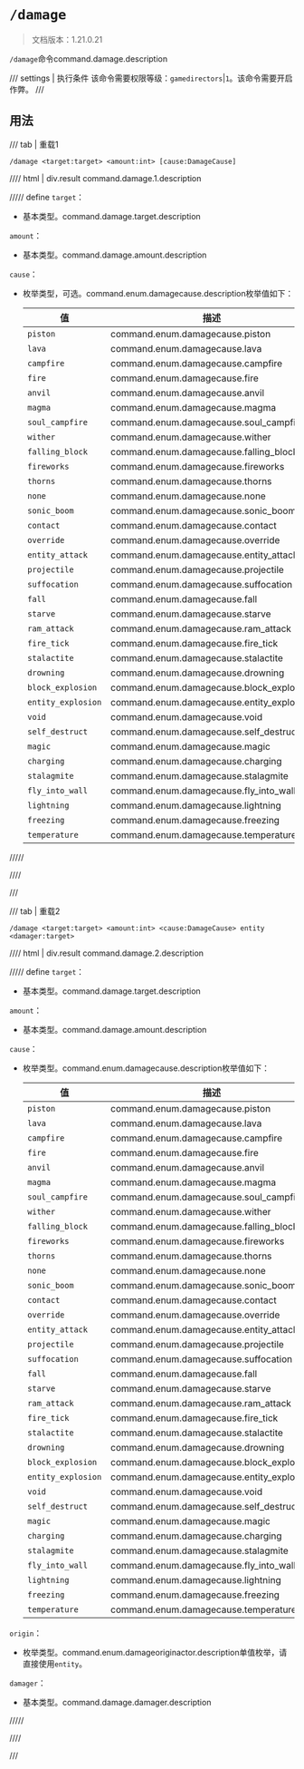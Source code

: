 # `/damage`

> 文档版本：1.21.0.21

`/damage`命令command.damage.description

/// settings | 执行条件
该命令需要权限等级：`gamedirectors`|`1`。该命令需要开启作弊。
///

## 用法

/// tab | 重载1
```mcfunction
/damage <target:target> <amount:int> [cause:DamageCause]
```

//// html | div.result
command.damage.1.description

///// define
`target`：<!-- md:samp target -->

- 基本类型。command.damage.target.description

`amount`：<!-- md:samp int -->

- 基本类型。command.damage.amount.description

`cause`：<!-- md:samp DamageCause -->

- 枚举类型，可选。command.enum.damagecause.description枚举值如下：

  |值|描述|
  |---|---|
  |`piston`|command.enum.damagecause.piston|
  |`lava`|command.enum.damagecause.lava|
  |`campfire`|command.enum.damagecause.campfire|
  |`fire`|command.enum.damagecause.fire|
  |`anvil`|command.enum.damagecause.anvil|
  |`magma`|command.enum.damagecause.magma|
  |`soul_campfire`|command.enum.damagecause.soul_campfire|
  |`wither`|command.enum.damagecause.wither|
  |`falling_block`|command.enum.damagecause.falling_block|
  |`fireworks`|command.enum.damagecause.fireworks|
  |`thorns`|command.enum.damagecause.thorns|
  |`none`|command.enum.damagecause.none|
  |`sonic_boom`|command.enum.damagecause.sonic_boom|
  |`contact`|command.enum.damagecause.contact|
  |`override`|command.enum.damagecause.override|
  |`entity_attack`|command.enum.damagecause.entity_attack|
  |`projectile`|command.enum.damagecause.projectile|
  |`suffocation`|command.enum.damagecause.suffocation|
  |`fall`|command.enum.damagecause.fall|
  |`starve`|command.enum.damagecause.starve|
  |`ram_attack`|command.enum.damagecause.ram_attack|
  |`fire_tick`|command.enum.damagecause.fire_tick|
  |`stalactite`|command.enum.damagecause.stalactite|
  |`drowning`|command.enum.damagecause.drowning|
  |`block_explosion`|command.enum.damagecause.block_explosion|
  |`entity_explosion`|command.enum.damagecause.entity_explosion|
  |`void`|command.enum.damagecause.void|
  |`self_destruct`|command.enum.damagecause.self_destruct|
  |`magic`|command.enum.damagecause.magic|
  |`charging`|command.enum.damagecause.charging|
  |`stalagmite`|command.enum.damagecause.stalagmite|
  |`fly_into_wall`|command.enum.damagecause.fly_into_wall|
  |`lightning`|command.enum.damagecause.lightning|
  |`freezing`|command.enum.damagecause.freezing|
  |`temperature`|command.enum.damagecause.temperature|



/////

////

///

/// tab | 重载2
```mcfunction
/damage <target:target> <amount:int> <cause:DamageCause> entity <damager:target>
```

//// html | div.result
command.damage.2.description

///// define
`target`：<!-- md:samp target -->

- 基本类型。command.damage.target.description

`amount`：<!-- md:samp int -->

- 基本类型。command.damage.amount.description

`cause`：<!-- md:samp DamageCause -->

- 枚举类型。command.enum.damagecause.description枚举值如下：

  |值|描述|
  |---|---|
  |`piston`|command.enum.damagecause.piston|
  |`lava`|command.enum.damagecause.lava|
  |`campfire`|command.enum.damagecause.campfire|
  |`fire`|command.enum.damagecause.fire|
  |`anvil`|command.enum.damagecause.anvil|
  |`magma`|command.enum.damagecause.magma|
  |`soul_campfire`|command.enum.damagecause.soul_campfire|
  |`wither`|command.enum.damagecause.wither|
  |`falling_block`|command.enum.damagecause.falling_block|
  |`fireworks`|command.enum.damagecause.fireworks|
  |`thorns`|command.enum.damagecause.thorns|
  |`none`|command.enum.damagecause.none|
  |`sonic_boom`|command.enum.damagecause.sonic_boom|
  |`contact`|command.enum.damagecause.contact|
  |`override`|command.enum.damagecause.override|
  |`entity_attack`|command.enum.damagecause.entity_attack|
  |`projectile`|command.enum.damagecause.projectile|
  |`suffocation`|command.enum.damagecause.suffocation|
  |`fall`|command.enum.damagecause.fall|
  |`starve`|command.enum.damagecause.starve|
  |`ram_attack`|command.enum.damagecause.ram_attack|
  |`fire_tick`|command.enum.damagecause.fire_tick|
  |`stalactite`|command.enum.damagecause.stalactite|
  |`drowning`|command.enum.damagecause.drowning|
  |`block_explosion`|command.enum.damagecause.block_explosion|
  |`entity_explosion`|command.enum.damagecause.entity_explosion|
  |`void`|command.enum.damagecause.void|
  |`self_destruct`|command.enum.damagecause.self_destruct|
  |`magic`|command.enum.damagecause.magic|
  |`charging`|command.enum.damagecause.charging|
  |`stalagmite`|command.enum.damagecause.stalagmite|
  |`fly_into_wall`|command.enum.damagecause.fly_into_wall|
  |`lightning`|command.enum.damagecause.lightning|
  |`freezing`|command.enum.damagecause.freezing|
  |`temperature`|command.enum.damagecause.temperature|


`origin`：<!-- md:samp DamageOriginActor -->

- 枚举类型。command.enum.damageoriginactor.description单值枚举，请直接使用`entity`。

`damager`：<!-- md:samp target -->

- 基本类型。command.damage.damager.description


/////

////

///
